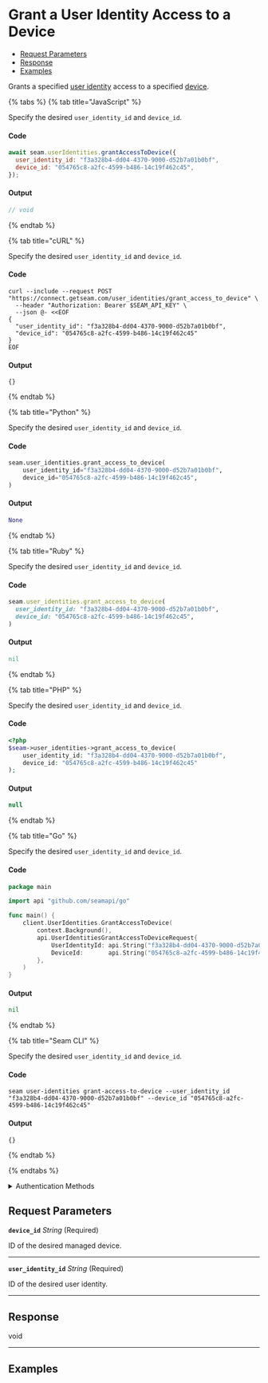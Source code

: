 # Grant a User Identity Access to a Device

- [Request Parameters](./#request-parameters)
- [Response](./#response)
- [Examples](./#examples)

Grants a specified [user identity](https://docs.seam.co/latest/capability-guides/mobile-access-in-development/managing-mobile-app-user-accounts-with-user-identities#what-is-a-user-identity) access to a specified [device](../../core-concepts/devices/README.md).


{% tabs %}
{% tab title="JavaScript" %}

Specify the desired `user_identity_id` and `device_id`.

#### Code

```javascript
await seam.userIdentities.grantAccessToDevice({
  user_identity_id: "f3a328b4-dd04-4370-9000-d52b7a01b0bf",
  device_id: "054765c8-a2fc-4599-b486-14c19f462c45",
});
```

#### Output

```javascript
// void
```
{% endtab %}

{% tab title="cURL" %}

Specify the desired `user_identity_id` and `device_id`.

#### Code

```curl
curl --include --request POST "https://connect.getseam.com/user_identities/grant_access_to_device" \
  --header "Authorization: Bearer $SEAM_API_KEY" \
  --json @- <<EOF
{
  "user_identity_id": "f3a328b4-dd04-4370-9000-d52b7a01b0bf",
  "device_id": "054765c8-a2fc-4599-b486-14c19f462c45"
}
EOF
```

#### Output

```curl
{}
```
{% endtab %}

{% tab title="Python" %}

Specify the desired `user_identity_id` and `device_id`.

#### Code

```python
seam.user_identities.grant_access_to_device(
    user_identity_id="f3a328b4-dd04-4370-9000-d52b7a01b0bf",
    device_id="054765c8-a2fc-4599-b486-14c19f462c45",
)
```

#### Output

```python
None
```
{% endtab %}

{% tab title="Ruby" %}

Specify the desired `user_identity_id` and `device_id`.

#### Code

```ruby
seam.user_identities.grant_access_to_device(
  user_identity_id: "f3a328b4-dd04-4370-9000-d52b7a01b0bf",
  device_id: "054765c8-a2fc-4599-b486-14c19f462c45",
)
```

#### Output

```ruby
nil
```
{% endtab %}

{% tab title="PHP" %}

Specify the desired `user_identity_id` and `device_id`.

#### Code

```php
<?php
$seam->user_identities->grant_access_to_device(
    user_identity_id: "f3a328b4-dd04-4370-9000-d52b7a01b0bf",
    device_id: "054765c8-a2fc-4599-b486-14c19f462c45"
);
```

#### Output

```php
null
```
{% endtab %}

{% tab title="Go" %}

Specify the desired `user_identity_id` and `device_id`.

#### Code

```go
package main

import api "github.com/seamapi/go"

func main() {
	client.UserIdentities.GrantAccessToDevice(
		context.Background(),
		api.UserIdentitiesGrantAccessToDeviceRequest{
			UserIdentityId: api.String("f3a328b4-dd04-4370-9000-d52b7a01b0bf"),
			DeviceId:       api.String("054765c8-a2fc-4599-b486-14c19f462c45"),
		},
	)
}
```

#### Output

```go
nil
```
{% endtab %}

{% tab title="Seam CLI" %}

Specify the desired `user_identity_id` and `device_id`.

#### Code

```seam_cli
seam user-identities grant-access-to-device --user_identity_id "f3a328b4-dd04-4370-9000-d52b7a01b0bf" --device_id "054765c8-a2fc-4599-b486-14c19f462c45"
```

#### Output

```seam_cli
{}
```
{% endtab %}

{% endtabs %}


<details>

<summary>Authentication Methods</summary>

- API key
- Personal access token
  <br>Must also include the `seam-workspace` header in the request.

To learn more, see [Authentication](https://docs.seam.co/latest/api/authentication).
</details>

## Request Parameters

**`device_id`** *String* (Required)

ID of the desired managed device.

---

**`user_identity_id`** *String* (Required)

ID of the desired user identity.

---


## Response

void


---

## Examples

